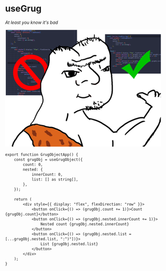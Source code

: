 # useGrug
*At least you know it's bad*

<img src="https://github.com/JacobNorlin/dumb-react-stuff/blob/main/src/useGrug/assets/useGrugObject.png?raw=true" width=800px>


```tsx
export function GrugObjectApp() {
    const grugObj = useGrugObject({
        count: 0,
        nested: {
            innerCount: 0,
            list: [] as string[],
        },
    });

    return (
        <div style={{ display: "flex", flexDirection: "row" }}>
            <button onClick={() => (grugObj.count += 1)}>Count {grugObj.count}</button>
            <button onClick={() => (grugObj.nested.innerCount += 1)}>
                Nested count {grugObj.nested.innerCount}
            </button>
            <button onClick={() => (grugObj.nested.list = [...grugObj.nested.list, ":^)"])}>
                List {grugObj.nested.list}
            </button>
        </div>
    );
}

```
